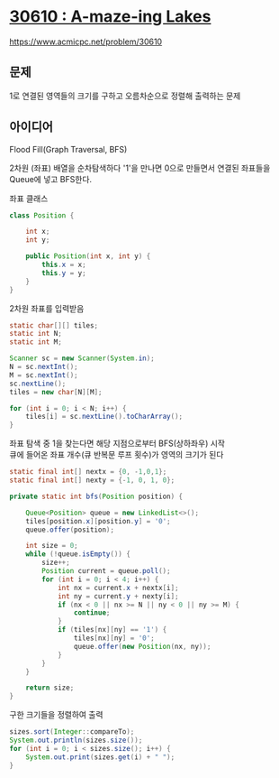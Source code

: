# [30610 : A-maze-ing Lakes](https://www.acmicpc.net/problem/30610)
https://www.acmicpc.net/problem/30610

## 문제
1로 연결된 영역들의 크기를 구하고 오름차순으로 정렬해 출력하는 문제

## 아이디어
Flood Fill(Graph Traversal, BFS)

2차원 (좌표) 배열을 순차탐색하다 '1'을 만나면 0으로 만들면서 연결된 좌표들을 Queue에 넣고 BFS한다.

좌표 클래스
```java
class Position {

    int x;
    int y;

    public Position(int x, int y) {
        this.x = x;
        this.y = y;
    }
}
```

2차원 좌표를 입력받음
```java
static char[][] tiles;
static int N;
static int M;

Scanner sc = new Scanner(System.in);
N = sc.nextInt();
M = sc.nextInt();
sc.nextLine();
tiles = new char[N][M];

for (int i = 0; i < N; i++) {
    tiles[i] = sc.nextLine().toCharArray();
}
```

좌표 탐색 중 1을 찾는다면 해당 지점으로부터 BFS(상하좌우) 시작  
큐에 들어온 좌표 개수(큐 반복문 루프 횟수)가 영역의 크기가 된다
```java
static final int[] nextx = {0, -1,0,1};
static final int[] nexty = {-1, 0, 1, 0};

private static int bfs(Position position) {

    Queue<Position> queue = new LinkedList<>();
    tiles[position.x][position.y] = '0';
    queue.offer(position);

    int size = 0;
    while (!queue.isEmpty()) {
        size++;
        Position current = queue.poll();
        for (int i = 0; i < 4; i++) {
            int nx = current.x + nextx[i];
            int ny = current.y + nexty[i];
            if (nx < 0 || nx >= N || ny < 0 || ny >= M) {
                continue;
            }
            if (tiles[nx][ny] == '1') {
                tiles[nx][ny] = '0';
                queue.offer(new Position(nx, ny));
            }
        }
    }

    return size;
}
```

구한 크기들을 정렬하여 출력
```java
sizes.sort(Integer::compareTo);
System.out.println(sizes.size());
for (int i = 0; i < sizes.size(); i++) {
    System.out.print(sizes.get(i) + " ");
}
```